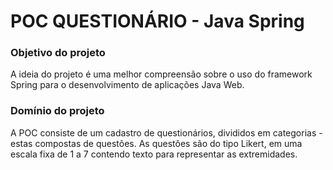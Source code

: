 # POC QUESTIONÁRIO - Java Spring

### Objetivo do projeto
A ideia do projeto é uma melhor compreensão sobre o uso do framework Spring para o desenvolvimento de aplicações Java Web. 

### Domínio do projeto
A POC consiste de um cadastro de questionários, divididos em categorias - estas compostas de questões. As questões são do tipo Likert, em uma escala fixa de 1 a 7 contendo texto para representar as extremidades.

